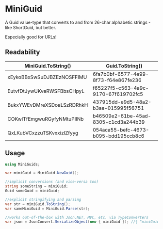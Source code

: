 # MiniGuid
A Guid value-type that converts to and from 26-char alphabetic strings - like ShortGuid, but better. 

Especially good for URLs!

## Readability
| MiniGuid.ToString()      | Guid.ToString()                    |
|--------------------------|------------------------------------|
|xEykoBBxSwSuDJBZEzNOSFFIMU|6fa7b0bf-6577-4e99-8f73-f64e867fe236|
|EutvfDtJywUKveRWSFBbsCHpyL|f65227f5-c563-4a9c-9170-67f619702fc5|
|BukxYWEvDMreXSDoaLSzRDRhkH|437915dd-e9d5-48a2-b3ae-015995f56751|
|COKwlTfEmgwuRGyfyNMtuPIlNb|b46509e2-61be-45ad-8305-c1cd3a244b39|
|QxLKubVCxzzuTSKvxxizlZfyyg|054aca55-befc-4673-b095-bdd195ccb8c6|

## Usage
```csharp
using MiniGuids;

var miniGuid = MiniGuid.NewGuid();

//implicit conversions (and vice-versa too)
string someString = miniGuid;
Guid someGuid = miniGuid;

//explicit stringifying and parsing
var str = miniGuid.ToString();
var sameMiniGuid = MiniGuid.Parse(str);

//works out-of-the-box with Json.NET, MVC, etc. via TypeConverters
var json = JsonConvert.SerializeObject(new { miniGuid }); //{ "miniGuid": "aaaaaBBBBBcccccDDDDDeeeeeF" }

```
